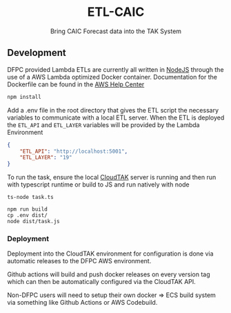 <h1 align='center'>ETL-CAIC</h1>

<p align='center'>Bring CAIC Forecast data into the TAK System</p>

## Development

DFPC provided Lambda ETLs are currently all written in [NodeJS](https://nodejs.org/en) through the use of a AWS Lambda optimized
Docker container. Documentation for the Dockerfile can be found in the [AWS Help Center](https://docs.aws.amazon.com/lambda/latest/dg/images-create.html)

```sh
npm install
```

Add a .env file in the root directory that gives the ETL script the necessary variables to communicate with a local ETL server.
When the ETL is deployed the `ETL_API` and `ETL_LAYER` variables will be provided by the Lambda Environment

```json
{
    "ETL_API": "http://localhost:5001",
    "ETL_LAYER": "19"
}
```

To run the task, ensure the local [CloudTAK](https://github.com/dfpc-coe/CloudTAK/) server is running and then run with typescript runtime
or build to JS and run natively with node

```
ts-node task.ts
```

```
npm run build
cp .env dist/
node dist/task.js
```

### Deployment

Deployment into the CloudTAK environment for configuration is done via automatic releases to the DFPC AWS environment.

Github actions will build and push docker releases on every version tag which can then be automatically configured via the
CloudTAK API.

Non-DFPC users will need to setup their own docker => ECS build system via something like Github Actions or AWS Codebuild.


